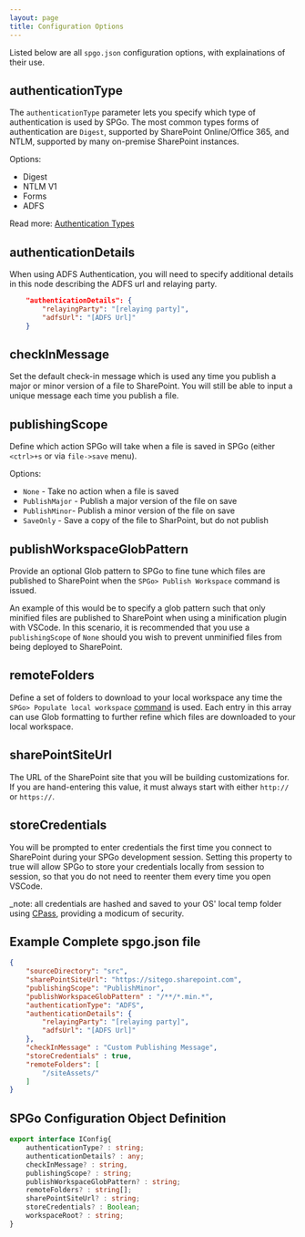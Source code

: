 ```yaml
---
layout: page
title: Configuration Options
---
```


Listed below are all `spgo.json` configuration options, with explainations of their use.

## authenticationType
The `authenticationType` parameter lets you specify which type of authentication is used by SPGo. The most common types forms of authentication are `Digest`, supported by SharePoint Online/Office 365, and NTLM, supported by many on-premise SharePoint instances.

Options:
* Digest
* NTLM V1
* Forms
* ADFS

Read more: [Authentication Types](https://github.com/readysitego/spgo/wiki#authentication)

## authenticationDetails
When using ADFS Authentication, you will need to specify additional details in this node describing the ADFS url and relaying party.

```json
    "authenticationDetails": {
        "relayingParty": "[relaying party]",
        "adfsUrl": "[ADFS Url]"
    }
```
## checkInMessage
Set the default check-in message which is used any time you publish a major or minor version of a file to SharePoint. You will still be able to input a unique message each time you publish a file.

## publishingScope
Define which action SPGo will take when a file is saved in SPGo (either `<ctrl>+s` or via `file->save` menu).

Options:
* `None` - Take no action when a file is saved
* `PublishMajor` - Publish a major version of the file on save
* `PublishMinor`- Publish a minor version of the file on save
* `SaveOnly` - Save a copy of the file to SharPoint, but do not publish

## publishWorkspaceGlobPattern
Provide an optional Glob pattern to SPGo to fine tune which files are published to SharePoint when the `SPGo> Publish Workspace` command is issued.

An example of this would be to specify a glob pattern such that only minified files are published to SharePoint when using a minification plugin with VSCode. In this scenario, it is recommended that you use a `publishingScope` of `None` should you wish to prevent unminified files from being deployed to SharePoint.

## remoteFolders
Define a set of folders to download to your local workspace any time the `SPGo> Populate local workspace` [command](https://github.com/readysitego/spgo/wiki/Populate-Workspace) is used. Each entry in this array can use Glob formatting to further refine which files are downloaded to your local workspace.

## sharePointSiteUrl
The URL of the SharePoint site that you will be building customizations for. If you are hand-entering this value, it must always start with either `http://` or `https://`.

## storeCredentials
You will be prompted to enter credentials the first time you connect to SharePoint during your SPGo development session. Setting this property to true will allow SPGo to store your credentials locally from session to session, so that you do not need to reenter them every time you open VSCode.

_note: all credentials are hashed and saved to your OS' local temp folder using [CPass](https://www.npmjs.com/package/cpass), providing a modicum of security.

## Example Complete spgo.json file
``` json
{
    "sourceDirectory": "src",
    "sharePointSiteUrl": "https://sitego.sharepoint.com",
    "publishingScope": "PublishMinor",
    "publishWorkspaceGlobPattern" : "/**/*.min.*",
    "authenticationType": "ADFS",
    "authenticationDetails": {
        "relayingParty": "[relaying party]",
        "adfsUrl": "[ADFS Url]"
    },
    "checkInMessage" : "Custom Publishing Message",
    "storeCredentials" : true,
    "remoteFolders": [
        "/siteAssets/"
    ]
}
```

## SPGo Configuration Object Definition
``` typescript
export interface IConfig{
    authenticationType? : string;
    authenticationDetails? : any;
    checkInMessage? : string,
    publishingScope? : string;
    publishWorkspaceGlobPattern? : string;
    remoteFolders? : string[];
    sharePointSiteUrl? : string;
    storeCredentials? : Boolean;
    workspaceRoot? : string;
}
```